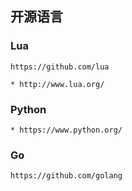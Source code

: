 ## 开源语言

### Lua
```
https://github.com/lua

* http://www.lua.org/
```

### Python
```
* https://www.python.org/
```

### Go
```
https://github.com/golang
```
